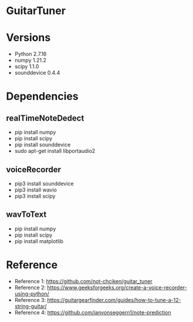 # GuitarTuner

# Versions
* Python  2.7.16
* numpy  1.21.2
* scipy  1.1.0
* sounddevice  0.4.4


# Dependencies
## realTimeNoteDedect
* pip install numpy
* pip install scipy
* pip install sounddevice 
* sudo apt-get install libportaudio2

## voiceRecorder
* pip3 install sounddevice
* pip3 install wavio
* pip3 install scipy
 
## wavToText
* pip install numpy
* pip install scipy
* pip install matplotlib

# Reference
* Reference 1: https://github.com/not-chciken/guitar_tuner
* Reference 2: https://www.geeksforgeeks.org/create-a-voice-recorder-using-python/
* Reference 3: https://guitargearfinder.com/guides/how-to-tune-a-12-string-guitar/
* Reference 4: https://github.com/ianvonseggern1/note-prediction
